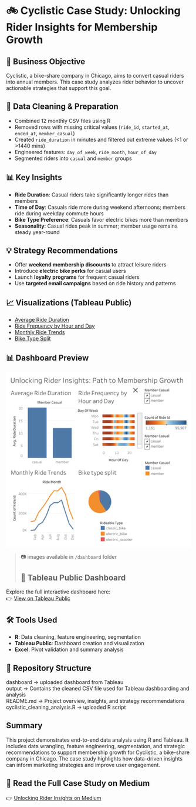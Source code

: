 # 🚲 Cyclistic Case Study: Unlocking Rider Insights for Membership Growth

## 📌 Business Objective
Cyclistic, a bike-share company in Chicago, aims to convert casual riders into annual members. This case study analyzes rider behavior to uncover actionable strategies that support this goal.

## 🧹 Data Cleaning & Preparation
- Combined 12 monthly CSV files using R
- Removed rows with missing critical values (`ride_id`, `started_at`, `ended_at`, `member_casual`)
- Created `ride_duration` in minutes and filtered out extreme values (<1 or >1440 mins)
- Engineered features: `day_of_week`, `ride_month`, `hour_of_day`
- Segmented riders into `casual` and `member` groups

## 📊 Key Insights
- **Ride Duration**: Casual riders take significantly longer rides than members
- **Time of Day**: Casuals ride more during weekend afternoons; members ride during weekday commute hours
- **Bike Type Preference**: Casuals favor electric bikes more than members
- **Seasonality**: Casual rides peak in summer; member usage remains steady year-round

## 💡 Strategy Recommendations
- Offer **weekend membership discounts** to attract leisure riders
- Introduce **electric bike perks** for casual users
- Launch **loyalty programs** for frequent casual riders
- Use **targeted email campaigns** based on ride history and patterns

## 📈 Visualizations (Tableau Public)
- [Average Ride Duration](#)  
- [Ride Frequency by Hour and Day](#)  
- [Monthly Ride Trends](#)  
- [Bike Type Split](#)

## 📊 Dashboard Preview
![Dashboard Screenshot](dashboard/Rider_insights.png)
> 📷 images available in `/dashboard` folder
> ## 🔗 Tableau Public Dashboard
Explore the full interactive dashboard here:  
👉 [View on Tableau Public](https://public.tableau.com/app/profile/anil.kumar.bakkashetti/viz/Cyclistic_case_study_17568432556060/UnlockingRiderInsightsPathtoMembershipGrowth)


## 🛠️ Tools Used
- **R**: Data cleaning, feature engineering, segmentation
- **Tableau Public**: Dashboard creation and visualization
- **Excel**: Pivot validation and summary analysis

## 📁 Repository Structure
dashboard → uploaded dashboard from Tableau   
output → Contains the cleaned CSV file used for Tableau dashboarding and analysis  
README.md → Project overview, insights, and strategy recommendations  
cyclistic_cleaning_analysis.R → uploaded R script 

## Summary
This project demonstrates end-to-end data analysis using R and Tableau. It includes data wrangling, feature engineering, segmentation, and strategic recommendations to support membership growth for Cyclistic, a bike-share company in Chicago. The case study highlights how data-driven insights can inform marketing strategies and improve user engagement.
## 📖 Read the Full Case Study on Medium  
👉 [Unlocking Rider Insights on Medium](https://medium.com/@Anilkumarbakkashetti/unlocking-rider-insights-how-cyclistic-can-convert-casual-riders-into-members-fae32957512e)



